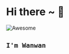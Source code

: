 # Hi there ~ 👋

![Awesome](https://i.pinimg.com/564x/6c/37/dd/6c37dd52f8312a564e5e28fbaa62f7ff.jpg)

## `I'm Wanwan`
